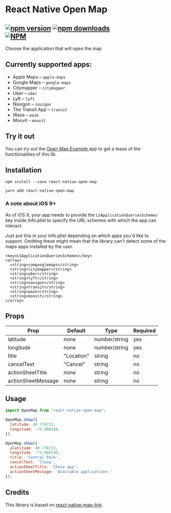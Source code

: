 # React Native Open Map
[![npm version](https://badge.fury.io/js/react-native-open-map.svg)](https://badge.fury.io/js/react-native-open-map) [![npm downloads](https://img.shields.io/npm/dt/react-native-open-map.svg)](https://npm-stat.com/charts.html?package=react-native-open-map)  
[![NPM](https://nodei.co/npm/react-native-open-map.png?downloads=true)](https://nodei.co/npm/react-native-open-map/)
---
Choose the application that will open the map

## Currently supported apps:

* Apple Maps – `apple-maps`
* Google Maps – `google-maps`
* Citymapper – `citymapper`
* Uber – `uber`
* Lyft – `lyft`
* Navigon – `navigon`
* The Transit App – `transit`
* Waze – `waze`
* Moovit - `moovit`

## Try it out
You can try out the [Open Map Example
](https://expo.io/@lucasmonteiro1/open-map-example) app to get a tease of the functionalities of this lib.

## Installation

```
npm install --save react-native-open-map
```
```
yarn add react-native-open-map
```

### A note about iOS 9+
As of iOS 9, your app needs to provide the `LSApplicationQueriesSchemes` key inside
Info.plist to specify the URL schemes with which the app can interact.

Just put this in your Info.plist depending on which apps you'd like to support.
Omitting these might mean that the library can't detect some of the maps apps installed by the user.

```plist
<key>LSApplicationQueriesSchemes</key>
<array>
  <string>comgooglemaps</string>
  <string>citymapper</string>
  <string>uber</string>
  <string>lyft</string>
  <string>navigon</string>
  <string>transit</string>
  <string>waze</string>
  <string>moovit</string>
</array>
```
## Props
| Prop | Default | Type | Required |
| --- | --- | --- | --- |
| latitude | none | number/string | yes |
| longitude | none | number/string | yes |
| title |  "Location" | string | no |
| cancelText | "Cancel" | string | no |
| actionSheetTitle | none | string | no |
| actionSheetMessage | none | string | no |

## Usage

```javascript
import OpenMap from "react-native-open-map";

OpenMap.show({
  latitude: 40.778721,
  longitude: -73.968188,
});
```
```javascript
OpenMap.show({
  alatitude: 40.778721,
  longitude: -73.968188,
  title: 'Central Park',
  cancelText: 'Close',
  actionSheetTitle: 'Chose app',
  actionSheetMessage: 'Available applications '
});
```

## Credits
This library is based on [react-native-map-link](https://github.com/includable/react-native-map-link).
